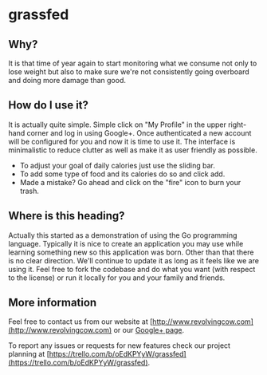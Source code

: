 grassfed
========

Why?
----
It is that time of year again to start monitoring what we consume not only to lose
weight but also to make sure we're not consistently going overboard and doing more
damage than good.
    
How do I use it?
----------------
It is actually quite simple. Simple click on "My Profile" in the upper right-hand
corner and log in using Google+. Once authenticated a new account will be configured
for you and now it is time to use it.
The interface is minimalistic to reduce clutter as well as make it as user friendly
as possible.
 * To adjust your goal of daily calories just use the sliding bar.
 * To add some type of food and its calories do so and click add.
 * Made a mistake? Go ahead and click on the "fire" icon to burn your trash.

Where is this heading?
----------------------
Actually this started as a demonstration of using the Go programming language. Typically
it is nice to create an application you may use while learning something new so this
application was born.
Other than that there is no clear direction. We'll continue to update it as long as
it feels like we are using it. Feel free to fork the codebase and do what you want (with
respect to the license) or run it locally for you and your family and friends.

More information
----------------
Feel free to contact us from our website at [http://www.revolvingcow.com](http://www.revolvingcow.com) or
our [Google+ page](https://plus.google.com/+Revolvingcow).

To report any issues or requests for new features check our project planning at
[https://trello.com/b/oEdKPYyW/grassfed](https://trello.com/b/oEdKPYyW/grassfed).

